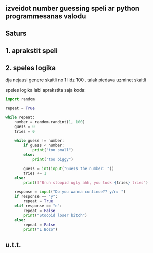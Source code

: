 ## izveidot number guessing speli ar python programmesanas valodu

## Saturs
## 1. aprakstit speli
## 2. speles logika

dja nejausi genere skaitli no 1 lidz 100 . talak piedava uzminet skaitli

speles logika labi aprakstita saja koda:
```py
import random

repeat = True

while repeat:
    number = random.randint(1, 100)
    guess = 0
    tries = 0

    while guess != number:
        if guess < number:
            print("too small")
        else:
            print("too biggy")

        guess = int(input("Guess the number: "))
        tries += 1
    else:
        print(f"Bruh stoopid ugly ahh, you took {tries} tries")

    response = input("Do you wanna continue?? y/n: ")
    if response == "y":
        repeat = True
    elif response == "n":
        repeat = False
        print("Stoopid loser bitch")
    else:
        repeat = False
        print("L Bozo")

```
## u.t.t.
